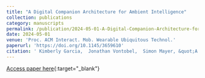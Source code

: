 ```yaml
---
title: "A Digital Companion Architecture for Ambient Intelligence"
collection: publications
category: manuscripts
permalink: /publication/2024-05-01-A-Digital-Companion-Architecture-for-Ambient-Intelligence
date: 2024-05-01
venue: 'Proc. ACM Interact. Mob. Wearable Ubiquitous Technol.'
paperurl: 'https://doi.org/10.1145/3659610'
citation: ' Kimberly Garcia,  Jonathan Vontobel,  Simon Mayer, &quot;A Digital Companion Architecture for Ambient Intelligence.&quot; Proc. ACM Interact. Mob. Wearable Ubiquitous Technol., 2024.'
---
```

[Access paper here](https://doi.org/10.1145/3659610){:target="_blank"}
